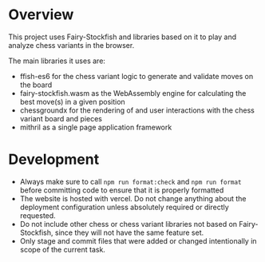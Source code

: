 # Overview
This project uses Fairy-Stockfish and libraries based on it to play and analyze chess variants in the browser.

The main libraries it uses are:
* ffish-es6 for the chess variant logic to generate and validate moves on the board
* fairy-stockfish.wasm as the WebAssembly engine for calculating the best move(s) in a given position
* chessgroundx for the rendering of and user interactions with the chess variant board and pieces
* mithril as a single page application framework

# Development
* Always make sure to call `npm run format:check` and `npm run format` before committing code to ensure that it is properly formatted
* The website is hosted with vercel. Do not change anything about the deployment configuration unless absolutely required or directly requested.
* Do not include other chess or chess variant libraries not based on Fairy-Stockfish, since they will not have the same feature set.
* Only stage and commit files that were added or changed intentionally in scope of the current task.
